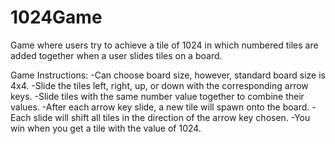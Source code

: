 # 1024Game
Game where users try to achieve a tile of 1024 in which numbered tiles are added together when a user slides tiles on a board.

Game Instructions:
-Can choose board size, however, standard board size is 4x4.
-Slide the tiles left, right, up, or down with the corresponding arrow keys.
-Slide tiles with the same number value together to combine their values.
-After each arrow key slide, a new tile will spawn onto the board.
-Each slide will shift all tiles in the direction of the arrow key chosen.
-You win when you get a tile with the value of 1024.
